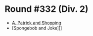 # Round #332 (Div. 2)

* [A. Patrick and Shopping][]
* [Spongebob and Joke][]

[A. Patrick and Shopping]: http://codeforces.com/contest/599/problem/A
[B. Spongebob and Joke]:   http://codeforces.com/contest/599/problem/B
